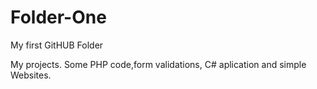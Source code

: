 # Folder-One
My first GitHUB Folder

My projects. Some PHP code,form validations, C# aplication and simple Websites.
